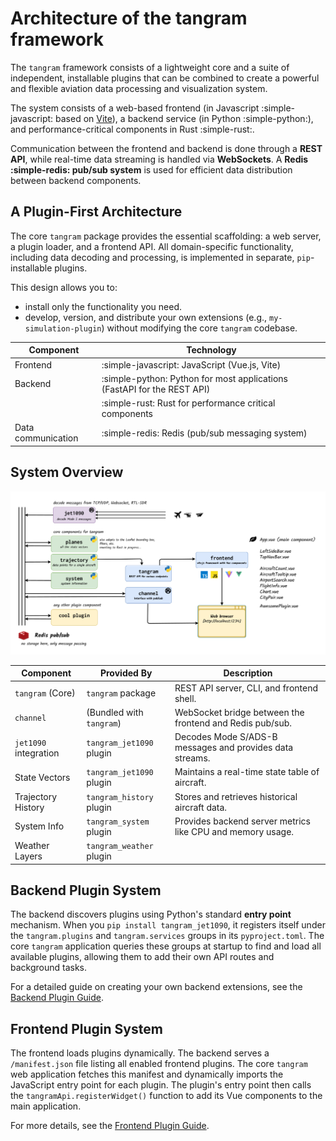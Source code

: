 # Architecture of the tangram framework

The `tangram` framework consists of a lightweight core and a suite of independent, installable plugins that can be combined to create a powerful and flexible aviation data processing and visualization system.

The system consists of a web-based frontend (in Javascript :simple-javascript: based on [Vite](https://vite.dev/)), a backend service (in Python :simple-python:), and performance-critical components in Rust :simple-rust:.

Communication between the frontend and backend is done through a **REST API**, while real-time data streaming is handled via **WebSockets**. A **Redis :simple-redis: pub/sub system** is used for efficient data distribution between backend components.

## A Plugin-First Architecture

The core `tangram` package provides the essential scaffolding: a web server, a plugin loader, and a frontend API. All domain-specific functionality, including data decoding and processing, is implemented in separate, `pip`-installable plugins.

This design allows you to:

- install only the functionality you need.
- develop, version, and distribute your own extensions (e.g., `my-simulation-plugin`) without modifying the core `tangram` codebase.

| Component          | Technology                                                              |
| ------------------ | ----------------------------------------------------------------------- |
| Frontend           | :simple-javascript: JavaScript (Vue.js, Vite)                           |
| Backend            | :simple-python: Python for most applications (FastAPI for the REST API) |
|                    | :simple-rust: Rust for performance critical components                  |
| Data communication | :simple-redis: Redis (pub/sub messaging system)                         |

## System Overview

![tangram architecture](../screenshot/tangram_diagram.png)

| **Component**         | **Provided By**          | **Description**                                            |
| --------------------- | ------------------------ | ---------------------------------------------------------- |
| `tangram` (Core)      | `tangram` package        | REST API server, CLI, and frontend shell.                  |
| `channel`             | (Bundled with `tangram`) | WebSocket bridge between the frontend and Redis pub/sub.   |
| `jet1090` integration | `tangram_jet1090` plugin | Decodes Mode S/ADS-B messages and provides data streams.   |
| State Vectors         | `tangram_jet1090` plugin | Maintains a real-time state table of aircraft.             |
| Trajectory History    | `tangram_history` plugin | Stores and retrieves historical aircraft data.             |
| System Info           | `tangram_system` plugin  | Provides backend server metrics like CPU and memory usage. |
| Weather Layers        | `tangram_weather` plugin |                                                            |

## Backend Plugin System

The backend discovers plugins using Python's standard **entry point** mechanism. When you `pip install tangram_jet1090`, it registers itself under the `tangram.plugins` and `tangram.services` groups in its `pyproject.toml`. The core `tangram` application queries these groups at startup to find and load all available plugins, allowing them to add their own API routes and background tasks.

For a detailed guide on creating your own backend extensions, see the [Backend Plugin Guide](../plugins/backend.md).


<!-- ### jet1090

**Documentation**: <https://mode-s.org/jet1090>

`jet1090` is a Rust-based ADS-B decoder that can be used to decode ADS-B messages from a variety of sources, including software-defined radio devices and network streams such as those provided by commercial ADS-B receivers. It is designed to be fast and efficient, making it suitable for real-time applications.

### planes

**Documentation**: [planes](planes.md)

`planes` is a Python-based component that maintains a state vector table of aircraft. It is responsible for tracking the position and other parameters of aircraft in real-time. The component uses the data provided by `jet1090` to update the state vector table and provide real-time information about the aircraft.

A state vector table is a data structure that contains the latest information about all the parameters of the aircraft. This is necessary because all ADS-B messages do not provide all the parameters of the aircraft at once. In particular the position, the speed, the track angle and the identification all come in different messages. Having the most recent information along all the possible features is usually enough to display the aircraft on a map.

### trajectory

**Documentation**: [trajectory](trajectory.md)

`trajectory` is a Python-based component that provides a history of data for a given aircraft. It is responsible for storing and retrieving historical data about the aircraft's position and other parameters. The component uses the data stored by the Redis system and reformat it to be used by the frontend in a more standard JSON-like format. This is useful to be able to display the trajectory of an aircraft on a map, as well as to provide historical data for plotting, e.g. altitude, speed, vertical rate, etc.

### tangram REST API

**Documentation**: available when you run the service at <http://localhost:2345/tangram/docs>

The `tangram` component is a Python-based REST API that provides data retrieval and management capabilities. It is responsible for handling requests from the frontend and providing the necessary data for visualization and analysis. The API is designed to be modular and extensible, allowing researchers to add their own endpoints and functionality as needed.

Basic endpoints provided by the API include the data from `trajectory` and `planes`. Other endpoints are provided to facilitate the use of other data such as meteorological data through `fastmeteo` (<https://github.com/open-aviation/fastmeteo>). Since the component is based on FastAPI, it also possible to dynamically add new endpoints to the API at the plugin level. This allows researchers to create their own endpoints for specific research needs, such as custom data processing or analysis.

### channel

**Documentation**: [channel](channel.md)

The `channel` (<https://github.com/emctoo/channel>) component is a Rust-based WebSocket connection that makes the bridge between the frontend and the Redis pub/sub system. It is responsible for providing real-time updates from and to the frontend.

For instance, state vectors updates from the `planes` component are sent on the Redis pub/sub and the `channel` tool listens to the channel before sending the data to the frontend through a WebSocket. Conversely, the bounding box of the map is sent from the frontend to the `channel` component, which then sends it on the Redis pub/sub system. For example, the `planes` component listens to this channel and updates the state vector table accordingly. -->

## Frontend Plugin System

The frontend loads plugins dynamically. The backend serves a `/manifest.json` file listing all enabled frontend plugins. The core `tangram` web application fetches this manifest and dynamically imports the JavaScript entry point for each plugin. The plugin's entry point then calls the `tangramApi.registerWidget()` function to add its Vue components to the main application.

For more details, see the [Frontend Plugin Guide](../plugins/frontend.md).


<!-- The frontend is based on Vue.js and provides a dynamic, real-time visualization interface for aviation data. It is designed to be modular, allowing users to implement their own plugins for data visualization and analysis.

The entry point is the `App.vue` file, which initializes the application and sets up the main component. At this point, the webpage is divided into:

- a main content area in the center, which displays the map with the visible aircraft;
- a navigation bar at the top, described in `components/TopNavBar.vue`;
- a sidebar on the left, described in `components/LeftSideBar.vue`, which pops up when the user clicks on an aircraft on the map.

Most other components (located in the `components/` directory) are referred to from the main `App.vue` file or from other components.

Extensions of the web application are described in the [Plugins](../plugins/index.md) section. -->

<!-- ## Containers and process management

By default, most components run within a single container managed by [`process-compose`](https://github.com/F1bonacc1/process-compose). The tool handles process startup and shutdown; manages dependencies between processes; provides process monitoring and logging.
This architecture is defined in `container/process-compose.yaml` and can be extended to include additional services.

The description of the tangram container is defined in `container/tangram.Containerfile`.

The two components which are not running in the `tangram` container are the services that are the most natural to run on a different node:

- the Redis service, which runs in its [own _default_ container](https://hub.docker.com/_/redis);
- the `jet1090` component, which also runs in its [own container](https://ghcr.io/xoolive/jet1090) to allow for easier updates.

!!! tip

    If you want to use `jet1090` with a RTL-SDR dongle, it could be easier to configure it outside of the container as it requires access to the USB device. -->
